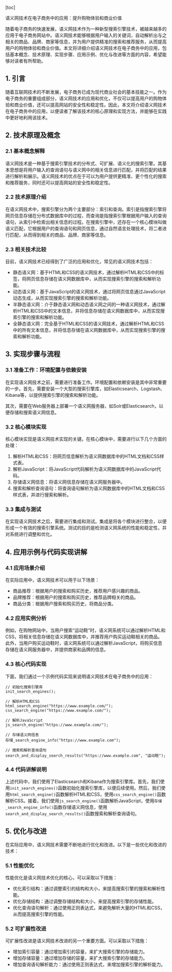 
[toc]                    
                
                
语义网技术在电子商务中的应用：提升购物体验和商业价值

随着电子商务的快速发展，语义网技术作为一种新型搜索引擎技术，被越来越多的应用于电子商务网站中。语义网技术能够根据用户输入的关键词，自动解析出与之相关的商品、品牌、商家等信息，并为用户提供精准的搜索和推荐服务，从而提高用户的购物体验和商业价值。本文将详细介绍语义网技术在电子商务中的应用，包括基本概念、技术原理、实现步骤、应用示例、优化与改进等方面的内容，希望能够对读者有所帮助。

## 1. 引言

随着互联网技术的不断发展，电子商务已成为现代商业社会的基本技能之一。作为电子商务的重要组成部分，语义网技术的应用和优化，不仅可以提高用户的购物体验和商业价值，还可以提高网站的安全性和稳定性。因此，本文将介绍语义网技术在电子商务中的应用，以便读者了解该技术的核心原理和实现方法，并能够在实践中更好地利用该技术。

## 2. 技术原理及概念

### 2.1 基本概念解释

语义网技术是一种基于搜索引擎技术的分布式、可扩展、语义化的搜索引擎。其基本思想是将用户输入的查询语句与语义网中的相关信息进行匹配，并将匹配的结果进行解析和展示。语义网技术的优点在于可以为用户提供更精准、更个性化的搜索和推荐服务，同时还可以提高网站的安全性和稳定性。

### 2.2 技术原理介绍

在语义网技术中，搜索引擎分为两个主要部分：索引和查询。索引是指搜索引擎将网页信息存储在分布式数据库中的过程，而查询是指搜索引擎根据用户输入的查询语句，从索引中检索出相关信息的过程。在搜索引擎中，还存在一个核心模块叫做语义匹配，它根据用户的查询语句和网页信息，通过自然语言处理技术，将二者进行匹配，从而得到相关的商品、品牌、商家等信息。

### 2.3 相关技术比较

目前，语义网技术已经得到了广泛的应用和优化，常见的语义网技术包括：

- 静态语义网：基于HTML和CSS的语义网技术，通过解析HTML和CSS中的标签，将网页信息存储在语义网数据库中，从而实现搜索引擎的搜索和解析功能。
- 动态语义网：基于JavaScript的语义网技术，通过将网页信息通过JavaScript动态生成，从而实现搜索引擎的搜索和解析功能。
- 半静态语义网：介于静态语义网和动态语义网之间的一种语义网技术，通过解析HTML和CSS中的文本信息，并将信息存储在语义网数据库中，从而实现搜索引擎的搜索和解析功能。
- 全静态语义网：完全基于HTML和CSS的语义网技术，通过解析HTML和CSS中的所有文本信息，并将信息存储在语义网数据库中，从而实现搜索引擎的搜索和解析功能。

## 3. 实现步骤与流程

### 3.1 准备工作：环境配置与依赖安装

在实现语义网技术之前，需要进行准备工作。环境配置和依赖安装是其中非常重要的一步。首先，需要安装一个大型的搜索引擎库，如Elasticsearch、Logstash、Kibana等，以提供搜索引擎的搜索和解析功能。

其次，需要在Web服务器上部署一个语义网服务器，如Solr或Elasticsearch，以便存储和搜索语义网信息。

### 3.2 核心模块实现

核心模块实现是语义网技术实现的关键。在核心模块中，需要进行以下几个方面的处理：

1. 解析HTML和CSS：将网页信息解析为语义网数据库中的HTML文档和CSS样式表。
2. 解析JavaScript：将JavaScript代码解析为语义网数据库中的JavaScript代码。
3. 存储语义网信息：将语义网信息存储在语义网服务器中。
4. 搜索和解析查询语句：将查询语句解析为语义网数据库中的HTML文档和CSS样式表，并进行搜索和解析。

### 3.3 集成与测试

在实现语义网技术之后，需要进行集成和测试。集成是将各个模块进行整合，以便形成一个有效的搜索引擎系统。测试的目的是检测语义网系统的性能和稳定性，并对系统进行调整和优化。

## 4. 应用示例与代码实现讲解

### 4.1 应用场景介绍

在实际应用中，语义网技术可以用于以下场景：

- 商品推荐：根据用户的搜索和购买历史，推荐用户感兴趣的商品。
- 品牌推荐：根据用户的搜索和购买历史，推荐品牌相关的商品。
- 商品分类：根据用户搜索和购买历史，将商品分类。

### 4.2 应用实例分析

例如，在购物网站中，当用户搜索“运动鞋”时，语义网系统可以通过解析HTML和CSS，将相关信息存储在语义网数据库中，并推荐用户购买运动鞋相关的商品。此外，当用户购买运动鞋时，语义网系统可以通过解析JavaScript，将购买信息存储在语义网服务器中，并提供商家和品牌的信息。

### 4.3 核心代码实现

下面，我们通过一个示例代码实现来说明语义网技术在电子商务中的应用：

```
// 初始化搜索引擎库
init_search_engines();

// 解析HTML和CSS
html_search_engine("https://www.example.com/");
css_search_engine("https://www.example.com/");

// 解析JavaScript
js_search_engine("https://www.example.com/");

// 存储语义网信息
存储_search_engine_info("https://www.example.com");

// 搜索和解析查询语句
search_and_display_search_results("https://www.example.com", "运动鞋");
```

### 4.4 代码讲解说明

上述代码中，我们使用了Elasticsearch和Kibana作为搜索引擎库。首先，我们使用`init_search_engines()`函数初始化搜索引擎库，以便后续使用。然后，我们使用`html_search_engine()`函数解析HTML和CSS，使用`css_search_engine()`函数解析CSS。接着，我们使用`js_search_engine()`函数解析JavaScript，使用`存储_search_engine_info()`函数存储语义网信息，使用`search_and_display_search_results()`函数搜索和解析查询语句。

## 5. 优化与改进

在实际应用中，语义网技术需要不断地进行优化和改进。以下是一些优化和改进的技术：

### 5.1 性能优化

性能优化是语义网技术优化的核心，可以采取以下措施：

- 优化索引结构：通过调整索引的结构和大小，来提高搜索引擎的搜索和解析性能。
- 优化存储结构：通过调整存储结构和大小，来提高搜索引擎的存储性能。
- 优化查询语句解析：通过使用正则表达式，来避免解析大量的HTML和CSS，从而提高搜索引擎的性能。

### 5.2 可扩展性改进

可扩展性改进是语义网技术改进的另一个重要方面。可以采取以下措施：

- 增加索引容量：通过增加索引的容量，来扩大搜索引擎的存储能力。
- 增加存储容量：通过增加存储的容量，来扩大搜索引擎的存储能力。
- 增加查询语句解析能力：通过使用正则表达式，来增加搜索引擎的解析能力。

